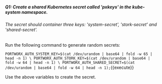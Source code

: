 

##### Q1: Create a shared Kubernetes secret called 'pxkeys' in the kube-system namespace.


###### The secret should container three keys: 'system-secret', 'stork-secret' and 'shared-secret'. 

Run the following command to generate random secrets:

`PORTWORX_AUTH_SYSTEM_KEY=$(cat /dev/urandom | base64 | fold -w 65 | head -n 1) \
PORTWORX_AUTH_STORK_KEY=$(cat /dev/urandom | base64 | fold -w 64 | head -n 1) \
PORTWORX_AUTH_SHARED_SECRET=$(cat /dev/urandom | base64 | fold -w 64 | head -n 1);`{{execute}}

Use the above variables to create the secret.

